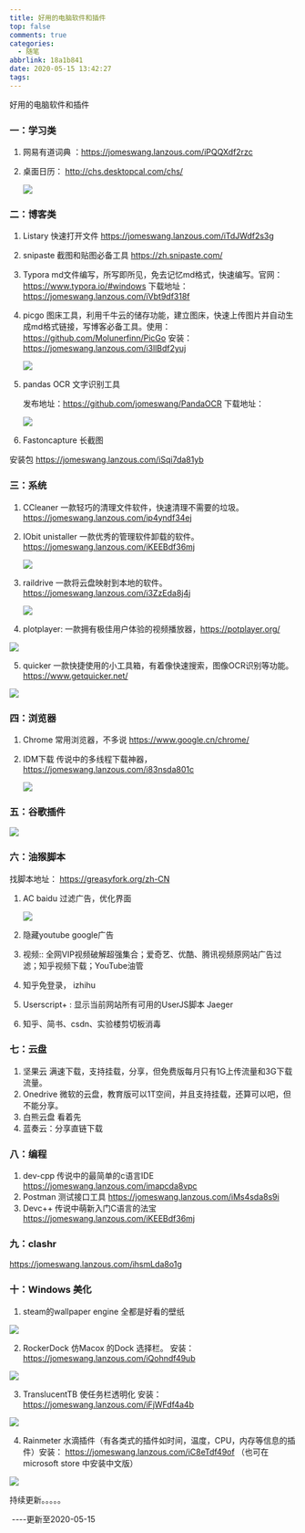 ```yaml
---
title: 好用的电脑软件和插件
top: false
comments: true
categories:
  - 随笔
abbrlink: 18a1b841
date: 2020-05-15 13:42:27
tags:
---
```


好用的电脑软件和插件

<!--more-->

### 一：学习类

1. 网易有道词典 ：https://jomeswang.lanzous.com/iPQQXdf2rzc

2. 桌面日历： http://chs.desktopcal.com/chs/ 

   ![](http://photo.jomeswang.top/20200515140545.png)

### 二：博客类

1. Listary  快速打开文件  https://jomeswang.lanzous.com/iTdJWdf2s3g
2. snipaste 截图和贴图必备工具  https://zh.snipaste.com/ 
3. Typora  md文件编写，所写即所见，免去记忆md格式，快速编写。官网： https://www.typora.io/#windows  下载地址：https://jomeswang.lanzous.com/iVbt9df318f

4. picgo 图床工具，利用千牛云的储存功能，建立图床，快速上传图片并自动生成md格式链接，写博客必备工具。使用：  https://github.com/Molunerfinn/PicGo  安装：https://jomeswang.lanzous.com/i3llBdf2yuj

   ![](http://photo.jomeswang.top/20200515140246.png)

5. pandas OCR  文字识别工具

    发布地址：https://github.com/jomeswang/PandaOCR  下载地址：

   ![](http://photo.jomeswang.top/20200603085619.png)

6. Fastoncapture 长截图

安装包  https://jomeswang.lanzous.com/iSqi7da81yb

### 三：系统

1. CCleaner   一款轻巧的清理文件软件，快速清理不需要的垃圾。 https://jomeswang.lanzous.com/ip4yndf34ej

2. IObit unistaller 一款优秀的管理软件卸载的软件。https://jomeswang.lanzous.com/iKEEBdf36mj

   ![](http://photo.jomeswang.top/20200515142844.png)

3. raildrive  一款将云盘映射到本地的软件。https://jomeswang.lanzous.com/i3ZzEda8j4j

   ![](http://photo.jomeswang.top/20200515145222.png)
   
4. plotplayer: 一款拥有极佳用户体验的视频播放器，https://potplayer.org/

![](http://photo.jomeswang.top/20200607110011.png)

5. quicker   一款快捷使用的小工具箱，有着像快速搜索，图像OCR识别等功能。https://www.getquicker.net/

![](http://photo.jomeswang.top/20200607104900.png)



### 四：浏览器

1. Chrome 常用浏览器，不多说  https://www.google.cn/chrome/ 

2. IDM下载 传说中的多线程下载神器， https://jomeswang.lanzous.com/i83nsda801c 

   ![](http://photo.jomeswang.top/20200515143701.png)

### 五：谷歌插件

![](http://photo.jomeswang.top/20200515144534.png)

### 六：油猴脚本

找脚本地址： https://greasyfork.org/zh-CN 

1. AC baidu 过滤广告，优化界面

   ![](http://photo.jomeswang.top/20200515144651.png)

2. 隐藏youtube google广告
3.  视频:: 全网VIP视频破解超强集合；爱奇艺、优酷、腾讯视频原网站广告过滤；知乎视频下载；YouTube油管
4. 知乎免登录， izhihu
5.  Userscript+ : 显示当前网站所有可用的UserJS脚本 Jaeger
6. 知乎、简书、csdn、实验楼剪切板消毒

### 七：云盘

1. 坚果云  满速下载，支持挂载，分享，但免费版每月只有1G上传流量和3G下载流量。
2. Onedrive 微软的云盘，教育版可以1T空间，并且支持挂载，还算可以吧，但不能分享。
3. 白熊云盘   看着先
4. 蓝奏云：分享直链下载

### 八：编程

1. dev-cpp  传说中的最简单的c语言IDE  https://jomeswang.lanzous.com/imapcda8vpc
2. Postman 测试接口工具   https://jomeswang.lanzous.com/iMs4sda8s9i
3. Devc++    传说中萌新入门C语言的法宝     https://jomeswang.lanzous.com/iKEEBdf36mj

### 九：clashr

https://jomeswang.lanzous.com/ihsmLda8o1g

### 十：Windows 美化

1. steam的wallpaper engine   全都是好看的壁纸

![](http://photo.jomeswang.top/20200607113420.png)

2. RockerDock  仿Macox 的Dock  选择栏。  安装：https://jomeswang.lanzous.com/iQohndf49ub

![](http://photo.jomeswang.top/20200607113535.png)

3. TranslucentTB  使任务栏透明化  安装：https://jomeswang.lanzous.com/iFjWFdf4a4b

![](http://photo.jomeswang.top/20200607113633.png)

4. Rainmeter   水滴插件（有各类式的插件如时间，温度，CPU，内存等信息的插件）安装： https://jomeswang.lanzous.com/iC8eTdf49of   （也可在microsoft store 中安装中文版）

![](http://photo.jomeswang.top/20200607113726.png)

持续更新。。。。。

​										----更新至2020-05-15